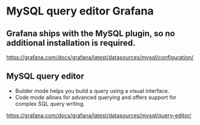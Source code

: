 # MySQL query editor Grafana

##  Grafana ships with the MySQL plugin, so no additional installation is required.

https://grafana.com/docs/grafana/latest/datasources/mysql/configuration/

## MySQL query editor

* Builder mode helps you build a query using a visual interface. 
* Code mode allows for advanced querying and offers support for complex SQL query writing.

https://grafana.com/docs/grafana/latest/datasources/mysql/query-editor/